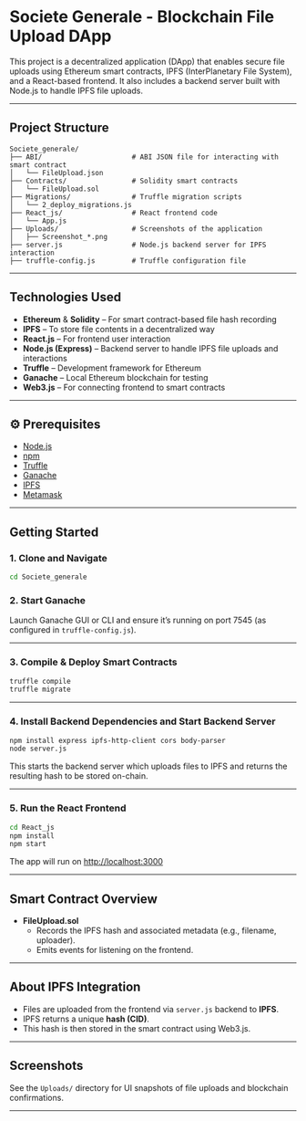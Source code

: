 
# Societe Generale - Blockchain File Upload DApp

This project is a decentralized application (DApp) that enables secure file uploads using Ethereum smart contracts, IPFS (InterPlanetary File System), and a React-based frontend. It also includes a backend server built with Node.js to handle IPFS file uploads.

---

##  Project Structure

```
Societe_generale/
├── ABI/                      # ABI JSON file for interacting with smart contract
│   └── FileUpload.json
├── Contracts/                # Solidity smart contracts
│   └── FileUpload.sol
├── Migrations/               # Truffle migration scripts
│   └── 2_deploy_migrations.js
├── React_js/                 # React frontend code
│   └── App.js
├── Uploads/                  # Screenshots of the application
│   ├── Screenshot_*.png
├── server.js                 # Node.js backend server for IPFS interaction
├── truffle-config.js         # Truffle configuration file
```

---

##  Technologies Used

- **Ethereum** & **Solidity** – For smart contract-based file hash recording
- **IPFS** – To store file contents in a decentralized way
- **React.js** – For frontend user interaction
- **Node.js (Express)** – Backend server to handle IPFS file uploads and interactions
- **Truffle** – Development framework for Ethereum
- **Ganache** – Local Ethereum blockchain for testing
- **Web3.js** – For connecting frontend to smart contracts

---

## ⚙ Prerequisites

- [Node.js](https://nodejs.org/)
- [npm](https://www.npmjs.com/)
- [Truffle](https://trufflesuite.com/)
- [Ganache](https://trufflesuite.com/ganache/)
- [IPFS](https://docs.ipfs.tech/install/)
- [Metamask](https://metamask.io/)

---

##  Getting Started

### 1. **Clone and Navigate**
```bash
cd Societe_generale
```

### 2. **Start Ganache**

Launch Ganache GUI or CLI and ensure it’s running on port 7545 (as configured in `truffle-config.js`).

---

### 3. **Compile & Deploy Smart Contracts**
```bash
truffle compile
truffle migrate
```

---

### 4. **Install Backend Dependencies and Start Backend Server**

```bash
npm install express ipfs-http-client cors body-parser
node server.js
```

This starts the backend server which uploads files to IPFS and returns the resulting hash to be stored on-chain.

---

### 5. **Run the React Frontend**

```bash
cd React_js
npm install
npm start
```

The app will run on [http://localhost:3000](http://localhost:3000)

---

##  Smart Contract Overview

- **FileUpload.sol**
  - Records the IPFS hash and associated metadata (e.g., filename, uploader).
  - Emits events for listening on the frontend.

---

##  About IPFS Integration

- Files are uploaded from the frontend via `server.js` backend to **IPFS**.
- IPFS returns a unique **hash (CID)**.
- This hash is then stored in the smart contract using Web3.js.

---

## Screenshots

See the `Uploads/` directory for UI snapshots of file uploads and blockchain confirmations.

---



